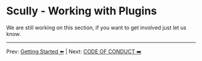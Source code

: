 # Scully - Working with Plugins


We are still working on this section, if you want to get involved just let us know.

---
Prev: [Getting Started ⬅️️](getting-started.md) | Next: [CODE OF CONDUCT ➡️](CODE_OF_CONDUCT.md)
